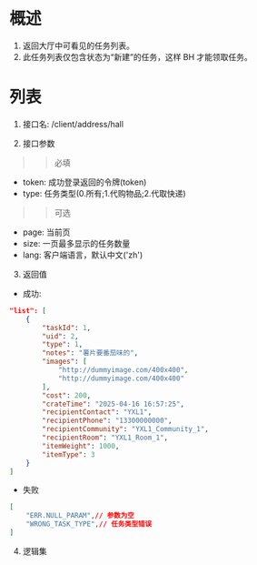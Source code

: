 # 概述

1. 返回大厅中可看见的任务列表。
2. 此任务列表仅包含状态为“新建”的任务，这样 BH 才能领取任务。

# 列表

1. 接口名: /client/address/hall

2. 接口参数

>>必填
* token: 成功登录返回的令牌(token)
* type: 任务类型(0.所有;1.代购物品;2.代取快递)

>>可选
* page: 当前页
* size: 一页最多显示的任务数量
* lang: 客户端语言，默认中文('zh')

3. 返回值
* 成功:
```json
"list": [
    {
        "taskId": 1,
        "uid": 2,
        "type": 1,
        "notes": "薯片要番茄味的",
        "images": [
            "http://dummyimage.com/400x400",
            "http://dummyimage.com/400x400"
        ],
        "cost": 200,
        "crateTime": "2025-04-16 16:57:25",
        "recipientContact": "YXL1",
        "recipientPhone": "13300000000",
        "recipientCommunity": "YXL1_Community_1",
        "recipientRoom": "YXL1_Room_1",
        "itemWeight": 1000,
        "itemType": 3
    }
]
```

* 失败
```json
[
    "ERR.NULL_PARAM",// 参数为空
    "WRONG_TASK_TYPE",// 任务类型错误
]
```

4. 逻辑集